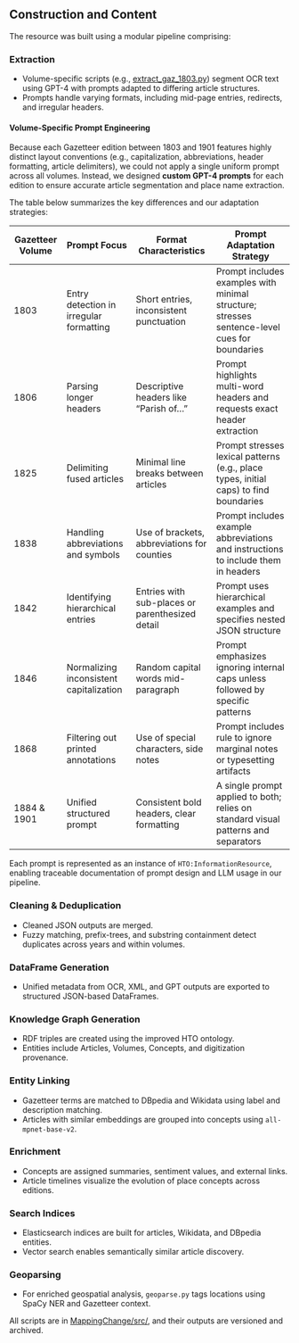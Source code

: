 ## Construction and Content

The resource was built using a modular pipeline comprising:

### Extraction

- Volume-specific scripts (e.g., [extract_gaz_1803.py](https://github.com/francesNLP/MappingChange/blob/main/src/extract_gaz_1803.py)) segment OCR text using GPT-4 with prompts adapted to differing article structures.
- Prompts handle varying formats, including mid-page entries, redirects, and irregular headers.

#### Volume-Specific Prompt Engineering

Because each Gazetteer edition between 1803 and 1901 features highly distinct layout conventions (e.g., capitalization, abbreviations, header formatting, article delimiters), we could not apply a single uniform prompt across all volumes. Instead, we designed **custom GPT-4 prompts** for each edition to ensure accurate article segmentation and place name extraction.

The table below summarizes the key differences and our adaptation strategies:

| Gazetteer Volume | Prompt Focus                    | Format Characteristics                       | Prompt Adaptation Strategy                                                                 |
|------------------|----------------------------------|-----------------------------------------------|---------------------------------------------------------------------------------------------|
| 1803             | Entry detection in irregular formatting | Short entries, inconsistent punctuation        | Prompt includes examples with minimal structure; stresses sentence-level cues for boundaries |
| 1806             | Parsing longer headers          | Descriptive headers like “Parish of…”         | Prompt highlights multi-word headers and requests exact header extraction                   |
| 1825             | Delimiting fused articles       | Minimal line breaks between articles          | Prompt stresses lexical patterns (e.g., place types, initial caps) to find boundaries       |
| 1838             | Handling abbreviations and symbols | Use of brackets, abbreviations for counties   | Prompt includes example abbreviations and instructions to include them in headers           |
| 1842             | Identifying hierarchical entries | Entries with sub-places or parenthesized detail | Prompt uses hierarchical examples and specifies nested JSON structure                       |
| 1846             | Normalizing inconsistent capitalization | Random capital words mid-paragraph            | Prompt emphasizes ignoring internal caps unless followed by specific patterns               |
| 1868             | Filtering out printed annotations | Use of special characters, side notes         | Prompt includes rule to ignore marginal notes or typesetting artifacts                      |
| 1884 & 1901      | Unified structured prompt       | Consistent bold headers, clear formatting      | A single prompt applied to both; relies on standard visual patterns and separators          |

Each prompt is represented as an instance of `HTO:InformationResource`, enabling traceable documentation of prompt design and LLM usage in our pipeline.

### Cleaning & Deduplication

- Cleaned JSON outputs are merged.
- Fuzzy matching, prefix-trees, and substring containment detect duplicates across years and within volumes.

### DataFrame Generation

- Unified metadata from OCR, XML, and GPT outputs are exported to structured JSON-based DataFrames.

### Knowledge Graph Generation

- RDF triples are created using the improved HTO ontology.
- Entities include Articles, Volumes, Concepts, and digitization provenance.

### Entity Linking

- Gazetteer terms are matched to DBpedia and Wikidata using label and description matching.
- Articles with similar embeddings are grouped into concepts using `all-mpnet-base-v2`.

### Enrichment

- Concepts are assigned summaries, sentiment values, and external links.
- Article timelines visualize the evolution of place concepts across editions.

### Search Indices

- Elasticsearch indices are built for articles, Wikidata, and DBpedia entities.
- Vector search enables semantically similar article discovery.

### Geoparsing 

- For enriched geospatial analysis, `geoparse.py` tags locations using SpaCy NER and Gazetteer context.

All scripts are in [MappingChange/src/](https://github.com/francesNLP/MappingChange/tree/main/src), and their outputs are versioned and archived.

